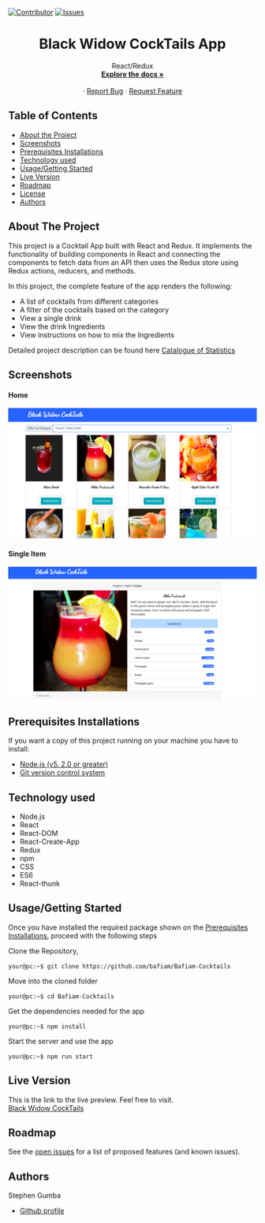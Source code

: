 [![Contributor][contributor-shield]][contributor-url]
[![Issues][issues-shield]][issues-url]
<br />

<p align="center">
  <h1 align="center">Black Widow CockTails App </h1>
  <p align="center">
    React/Redux
    <br />
    <a href="https://github.com/bafiam/Bafiam-Cocktails.git"><strong>Explore the docs »</strong></a>
    <br />
    <br />
    ·
    <a href="https://github.com/bafiam/Bafiam-Cocktails/issues">Report Bug</a>
    ·
    <a href="https://github.com/bafiam/Bafiam-Cocktails/issues">Request Feature</a>
  </p>
</p>

<!-- TABLE OF CONTENTS -->

## Table of Contents

- [About the Project](#about-the-project)
- [Screenshots](#screenshots)
- [Prerequisites Installations](#prerequisites-installations)
- [Technology used](#technology-used)
- [Usage/Getting Started](#how-to-Use)
- [Live Version](#live-version)
- [Roadmap](#roadmap)
- [License](#license)
- [Authors](#authors)

<!-- ABOUT THE PROJECT -->

## About The Project

This project is a Cocktail App built with React and Redux. It implements the functionality of building components in React and connecting the components to fetch data from an API then uses the Redux store using Redux actions, reducers, and methods.

In this project, the complete feature of the app renders the following:

- A list of cocktails from different categories
- A filter of the cocktails based on the category
- View a single drink
- View the drink Ingredients
- View instructions on how to mix the Ingredients

Detailed project description can be found here [Catalogue of Statistics](https://www.notion.so/Catalogue-of-Statistics-72446e7fa33c403a9b6a0bc1de5c6cf5)

## Screenshots

#### Home

<img src="./home.png" alt="screenshot1"/>

#### Single Item

<img src="./item.png" alt="screenshot1"/>

## Prerequisites Installations

<p>If you want a copy of this project running on your machine you have to install:</p>

- <a href="https://nodejs.org/en/">Node.js (v5. 2.0 or greater)</a>
- <a href="https://git-scm.com/downloads">Git version control system</a>

## Technology used

- Node.js
- React
- React-DOM
- React-Create-App
- Redux
- npm
- CSS
- ES6
- React-thunk

## Usage/Getting Started

Once you have installed the required package shown on the [Prerequisites Installations](#required-installations), proceed with the following steps

Clone the Repository,

```Shell
your@pc:~$ git clone https://github.com/bafiam/Bafiam-Cocktails
```

Move into the cloned folder

```Shell
your@pc:~$ cd Bafiam-Cocktails
```

Get the dependencies needed for the app

```Shell
your@pc:~$ npm install
```

Start the server and use the app

```Shell
your@pc:~$ npm run start
```

## Live Version

This is the link to the live preview. Feel free to visit.<br>
[Black Widow CockTails](https://vibrant-jennings-158558.netlify.app/)<br>

<!-- ROADMAP -->

## Roadmap

See the [open issues](https://github.com/bafiam/Bafiam-Cocktails/issues) for a list of proposed features (and known issues).

<!-- CONTACT -->

## Authors

Stephen Gumba

- [Github profile](https://github.com/bafiam)

<!-- MARKDOWN LINKS & IMAGES -->
<!-- https://www.markdownguide.org/basic-syntax/#reference-style-links -->

[contributor-shield]: https://img.shields.io/badge/Contributors-1-%2300ff00
[contributor-url]: https://github.com/bafiam/Bafiam-Cocktails/graphs/contributors
[issues-shield]: https://img.shields.io/badge/issues-0-%2300ff00
[issues-url]: https://github.com/bafiam/Bafiam-Cocktails/issues/
